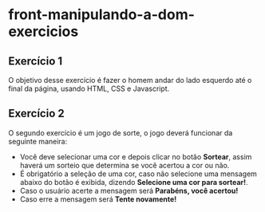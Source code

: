 # front-manipulando-a-dom-exercicios

## Exercício 1
O objetivo desse exercício é fazer o homem andar do lado esquerdo até o final da página, usando HTML, CSS e Javascript.

## Exercício 2
O segundo exercício é um jogo de sorte, o jogo deverá funcionar da seguinte maneira:

- Você deve selecionar uma cor e depois clicar no botão **Sortear**, assim haverá um sorteio que determina se você acertou a cor ou não.
- É obrigatório a seleção de uma cor, caso não selecione uma mensagem abaixo do botão é exibida, dizendo **Selecione uma cor para sortear!**.
- Caso o usuário acerte a mensagem será **Parabéns, você acertou!**
- Caso erre a mensagem será **Tente novamente!**
